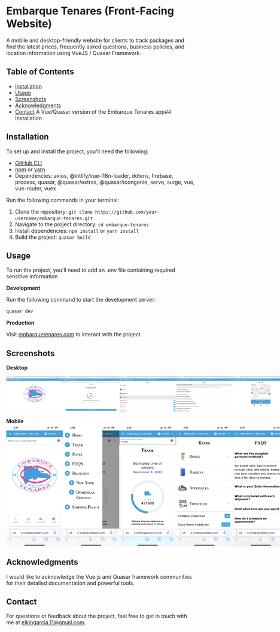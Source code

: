 # Embarque Tenares (Front-Facing Website)

A mobile and desktop-friendly website for clients to track packages and find the latest prices, frequently asked questions, business policies, and location information using VueJS / Quasar Framework.

## Table of Contents

- [Installation](#installation)
- [Usage](#usage)
- [Screenshots](#screenshots)
- [Acknowledgments](#acknowledgments)
- [Contact](#contact)
  A Vue/Quasar version of the Embarque Tenares app## Installation

## Installation

To set up and install the project, you'll need the following:

- [GitHub CLI](https://github.com/git-guides/install-git)
- [npm](https://docs.npmjs.com/) or [yarn](https://classic.yarnpkg.com/en/docs/install/)
- Dependencies: axios, @intlify/vue-i18n-loader, dotenv, firebase, process, quasar, @quasar/extras, @quasar/icongenie, serve, surge, vue, vue-router, vuex

Run the following commands in your terminal:

1. Clone the repository: `git clone https://github.com/your-username/embarque-tenares.git`
2. Navigate to the project directory: `cd embarque-tenares`
3. Install dependencies: `npm install` or `yarn install`
4. Build the project: `quasar build`

## Usage

To run the project, you'll need to add an .env file containing required sensitive information

<b>Development</b>

Run the following command to start the development server:

```bash
quasar dev
```

<b>Production</b>

Visit [embarquetenares.com](https://embarquetenares.com) to interact with the project.

## Screenshots

<b> Desktop </b>

<div style="display: flex; justify-content: space-between;">
  <img src="./images/d1.png" alt="Landing Page" width="30%">
  <img src="./images/d2.png" alt="Track Page" width="30%">
  <img src="./images/d3.png" alt="Rates Page" width="30%">
  <img src="./images/d4.png" alt="FAQs Page" width="30%">
  <img src="./images/d5.png" alt="Location Page" width="30%">
  <img src="./images/d6.png" alt="Policy Page" width="30%">
</div>

<br/>
<b> Mobile </b>

<div style="display: flex; justify-content: space-between;">
  <img src="./images/m1.PNG" alt="Landing Page" width="30%">
  <img src="./images/m2.PNG" alt="Sidebar Menu" width="30%">
  <img src="./images/m3.PNG" alt="Track Page" width="30%">
  <img src="./images/m4.PNG" alt="Rates Page" width="30%">
  <img src="./images/m5.PNG" alt="FAQs Page" width="30%">
  <img src="./images/m6.PNG" alt="Location Page" width="30%">
</div>

## Acknowledgments

I would like to acknowledge the Vue.js and Quasar framework communities for their detailed documentation and powerful tools.

## Contact

For questions or feedback about the project, feel free to get in touch with me at elkingarcia.11@gmail.com.
